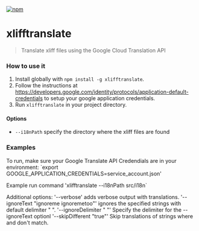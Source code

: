 [![npm][npm-badge]][npm-badge-url]

# xlifftranslate
> Translate xliff files using the Google Cloud Translation API

### How to use it

1. Install globally with `npm install -g xlifftranslate`.
2. Follow the instructions at https://developers.google.com/identity/protocols/application-default-credentials to setup your google application credentials.
3. Run `xlifftranslate` in your project directory.

#### Options
- `--i18nPath` specify the directory where the xliff files are found

### Examples

To run, make sure your Google Translate API Credendials are in your environment:
`export GOOGLE_APPLICATION_CREDENTIALS=service_account.json' 

Example run command
'xlifftranslate --i18nPath src/i18n`

Additional options:
'--verbose' adds verbose output with translations.
'--ignoreText "ignoreme ignoremetoo"' ignores the specified strings with default delimiter " ".
'--ignoreDelimiter " "' Specify the delimiter for the --ignoreText optionl
'--skipDifferent "true"' Skip translations of strings where <source> and <target> don't match. 

[npm-badge]: https://img.shields.io/npm/v/xlifftranslate.svg
[npm-badge-url]: https://www.npmjs.com/package/xlifftranslate
